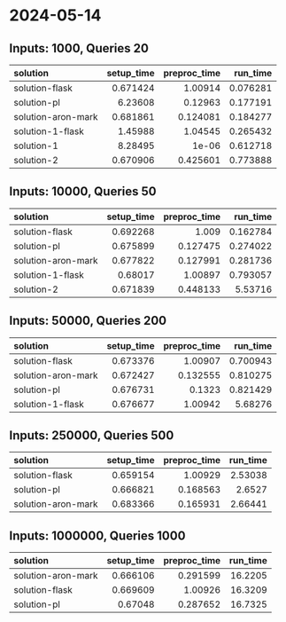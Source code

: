 # 2024-05-14

## Inputs: 1000, Queries 20

| solution           |   setup_time |   preproc_time |   run_time |
|:-------------------|-------------:|---------------:|-----------:|
| solution-flask     |     0.671424 |       1.00914  |   0.076281 |
| solution-pl        |     6.23608  |       0.12963  |   0.177191 |
| solution-aron-mark |     0.681861 |       0.124081 |   0.184277 |
| solution-1-flask   |     1.45988  |       1.04545  |   0.265432 |
| solution-1         |     8.28495  |       1e-06    |   0.612718 |
| solution-2         |     0.670906 |       0.425601 |   0.773888 |

## Inputs: 10000, Queries 50

| solution           |   setup_time |   preproc_time |   run_time |
|:-------------------|-------------:|---------------:|-----------:|
| solution-flask     |     0.692268 |       1.009    |   0.162784 |
| solution-pl        |     0.675899 |       0.127475 |   0.274022 |
| solution-aron-mark |     0.677822 |       0.127991 |   0.281736 |
| solution-1-flask   |     0.68017  |       1.00897  |   0.793057 |
| solution-2         |     0.671839 |       0.448133 |   5.53716  |

## Inputs: 50000, Queries 200

| solution           |   setup_time |   preproc_time |   run_time |
|:-------------------|-------------:|---------------:|-----------:|
| solution-flask     |     0.673376 |       1.00907  |   0.700943 |
| solution-aron-mark |     0.672427 |       0.132555 |   0.810275 |
| solution-pl        |     0.676731 |       0.1323   |   0.821429 |
| solution-1-flask   |     0.676677 |       1.00942  |   5.68276  |

## Inputs: 250000, Queries 500

| solution           |   setup_time |   preproc_time |   run_time |
|:-------------------|-------------:|---------------:|-----------:|
| solution-flask     |     0.659154 |       1.00929  |    2.53038 |
| solution-pl        |     0.666821 |       0.168563 |    2.6527  |
| solution-aron-mark |     0.683366 |       0.165931 |    2.66441 |

## Inputs: 1000000, Queries 1000

| solution           |   setup_time |   preproc_time |   run_time |
|:-------------------|-------------:|---------------:|-----------:|
| solution-aron-mark |     0.666106 |       0.291599 |    16.2205 |
| solution-flask     |     0.669609 |       1.00926  |    16.3209 |
| solution-pl        |     0.67048  |       0.287652 |    16.7325 |